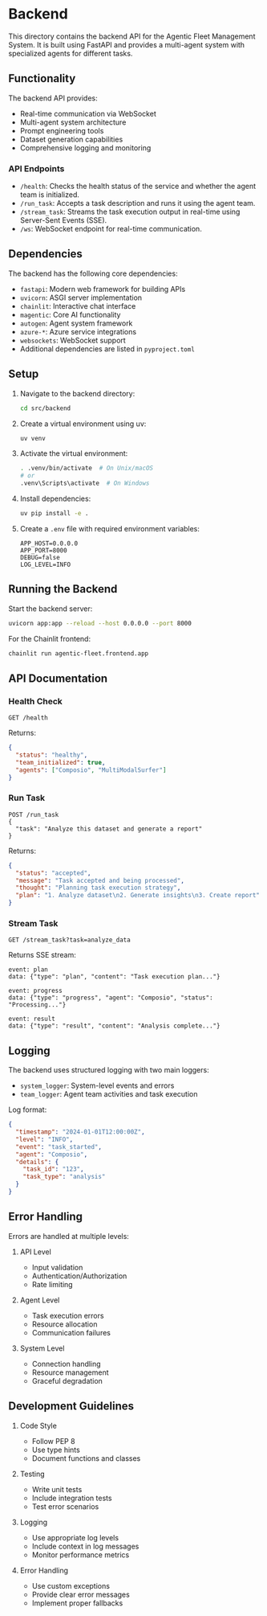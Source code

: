 # Backend

This directory contains the backend API for the Agentic Fleet Management System. It is built using FastAPI and provides a multi-agent system with specialized agents for different tasks.

## Functionality

The backend API provides:

-   Real-time communication via WebSocket
-   Multi-agent system architecture
-   Prompt engineering tools
-   Dataset generation capabilities
-   Comprehensive logging and monitoring

### API Endpoints

-   `/health`: Checks the health status of the service and whether the agent team is initialized.
-   `/run_task`: Accepts a task description and runs it using the agent team.
-   `/stream_task`: Streams the task execution output in real-time using Server-Sent Events (SSE).
-   `/ws`: WebSocket endpoint for real-time communication.

## Dependencies

The backend has the following core dependencies:

-   `fastapi`: Modern web framework for building APIs
-   `uvicorn`: ASGI server implementation
-   `chainlit`: Interactive chat interface
-   `magentic`: Core AI functionality
-   `autogen`: Agent system framework
-   `azure-*`: Azure service integrations
-   `websockets`: WebSocket support
-   Additional dependencies are listed in `pyproject.toml`

## Setup

1. Navigate to the backend directory:
    ```bash
    cd src/backend
    ```

2. Create a virtual environment using uv:
    ```bash
    uv venv
    ```

3. Activate the virtual environment:
    ```bash
    . .venv/bin/activate  # On Unix/macOS
    # or
    .venv\Scripts\activate  # On Windows
    ```

4. Install dependencies:
    ```bash
    uv pip install -e .
    ```

5. Create a `.env` file with required environment variables:
    ```env
    APP_HOST=0.0.0.0
    APP_PORT=8000
    DEBUG=false
    LOG_LEVEL=INFO
    ```

## Running the Backend

Start the backend server:

```bash
uvicorn app:app --reload --host 0.0.0.0 --port 8000
```

For the Chainlit frontend:

```bash
chainlit run agentic-fleet.frontend.app
```

## API Documentation

### Health Check

```http
GET /health
```

Returns:
```json
{
  "status": "healthy",
  "team_initialized": true,
  "agents": ["Composio", "MultiModalSurfer"]
}
```

### Run Task

```http
POST /run_task
{
  "task": "Analyze this dataset and generate a report"
}
```

Returns:
```json
{
  "status": "accepted",
  "message": "Task accepted and being processed",
  "thought": "Planning task execution strategy",
  "plan": "1. Analyze dataset\n2. Generate insights\n3. Create report"
}
```

### Stream Task

```http
GET /stream_task?task=analyze_data
```

Returns SSE stream:
```
event: plan
data: {"type": "plan", "content": "Task execution plan..."}

event: progress
data: {"type": "progress", "agent": "Composio", "status": "Processing..."}

event: result
data: {"type": "result", "content": "Analysis complete..."}
```

## Logging

The backend uses structured logging with two main loggers:

-   `system_logger`: System-level events and errors
-   `team_logger`: Agent team activities and task execution

Log format:
```json
{
  "timestamp": "2024-01-01T12:00:00Z",
  "level": "INFO",
  "event": "task_started",
  "agent": "Composio",
  "details": {
    "task_id": "123",
    "task_type": "analysis"
  }
}
```

## Error Handling

Errors are handled at multiple levels:

1. API Level
   - Input validation
   - Authentication/Authorization
   - Rate limiting

2. Agent Level
   - Task execution errors
   - Resource allocation
   - Communication failures

3. System Level
   - Connection handling
   - Resource management
   - Graceful degradation

## Development Guidelines

1. Code Style
   - Follow PEP 8
   - Use type hints
   - Document functions and classes

2. Testing
   - Write unit tests
   - Include integration tests
   - Test error scenarios

3. Logging
   - Use appropriate log levels
   - Include context in log messages
   - Monitor performance metrics

4. Error Handling
   - Use custom exceptions
   - Provide clear error messages
   - Implement proper fallbacks
